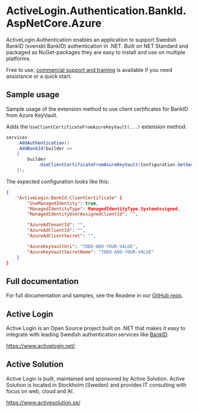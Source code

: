 # ActiveLogin.Authentication.BankId.AspNetCore.Azure

ActiveLogin.Authentication enables an application to support Swedish BankID (svenskt BankID) authentication in .NET.
Built on NET Standard and packaged as NuGet-packages they are easy to install and use on multiple platforms.

Free to use, [commercial support and training](https://activelogin.net/#support) is available if you need assistance or a quick start. 

## Sample usage

Sample usage of the extension method to use client certificates for BankID from Azure KeyVault.

Adds the `UseClientCertificateFromAzureKeyVault(...)` extension method.

```csharp
services
    .AddAuthentication()
    .AddBankId(builder =>
    {
        builder
            .UseClientCertificateFromAzureKeyVault(Configuration.GetSection("ActiveLogin:BankId:ClientCertificate"));
    });
```

The expected configuration looks like this:

```json
{
    "ActiveLogin:BankId:ClientCertificate" {
        "UseManagedIdentity": true,
        "ManagedIdentityType": ManagedIdentityType.SystemAssigned,
        "ManagedIdentityUserAssignedClientId": "",

        "AzureAdTenantId": "",
        "AzureAdClientId": "",
        "AzureAdClientSecret": "",

        "AzureKeyVaultUri": "TODO-ADD-YOUR-VALUE",
        "AzureKeyVaultSecretName": "TODO-ADD-YOUR-VALUE"
    }
}
```

## Full documentation

For full documentation and samples, see the Readme in our [GitHub repo](https://github.com/ActiveLogin/ActiveLogin.Authentication).

## Active Login

Active Login is an Open Source project built on .NET that makes it easy to integrate with leading Swedish authentication services like [BankID](https://www.bankid.com/).

https://www.activelogin.net/

## Active Solution

Active Login is built, maintained and sponsored by Active Solution. Active Solution is located in Stockholm (Sweden) and provides IT consulting with focus on web, cloud and AI.

https://www.activesolution.se/
